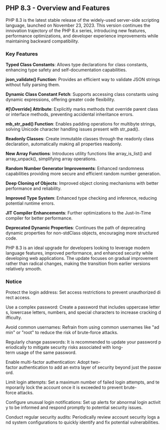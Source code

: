 ## PHP 8.3 - Overview and Features

PHP 8.3 is the latest stable release of the widely-used server-side scripting language, launched on November 23, 2023. This version continues the innovation trajectory of the PHP 8.x series, introducing new features, performance optimizations, and developer experience improvements while maintaining backward compatibility.

### Key Features

**Typed Class Constants**: Allows type declarations for class constants, enhancing type safety and self-documentation capabilities.

**json_validate() Function**: Provides an efficient way to validate JSON strings without fully parsing them.

**Dynamic Class Constant Fetch**: Supports accessing class constants using dynamic expressions, offering greater code flexibility.

**#[\Override] Attribute**: Explicitly marks methods that override parent class or interface methods, preventing accidental inheritance errors.

**mb_str_pad() Function**: Enables padding operations for multibyte strings, solving Unicode character handling issues present with str_pad().

**Readonly Classes**: Create immutable classes through the readonly class declaration, automatically making all properties readonly.

**New Array Functions**: Introduces utility functions like array_is_list() and array_unpack(), simplifying array operations.

**Random Number Generator Improvements**: Enhanced randomness capabilities providing more secure and efficient random number generation.

**Deep Cloning of Objects**: Improved object cloning mechanisms with better performance and reliability.

**Improved Type System**: Enhanced type checking and inference, reducing potential runtime errors.

**JIT Compiler Enhancements**: Further optimizations to the Just-In-Time compiler for better performance.

**Deprecated Dynamic Properties**: Continues the path of deprecating dynamic properties for non-stdClass objects, encouraging more structured code.

PHP 8.3 is an ideal upgrade for developers looking to leverage modern language features, improved performance, and enhanced security while developing web applications. The update focuses on gradual improvement rather than radical changes, making the transition from earlier versions relatively smooth.

### Notice

Protect the login address: Set access restrictions to prevent unauthorized direct access.
    
Use a complex password: Create a password that includes uppercase letters, lowercase letters, numbers, and special characters to increase cracking difficulty.
    
Avoid common usernames: Refrain from using common usernames like "admin" or "root" to reduce the risk of brute-force attacks.
    
Regularly change passwords: It is recommended to update your password periodically to mitigate security risks associated with long-term usage of the same password.
    
Enable multi-factor authentication: Adopt two-factor authentication to add an extra layer of security beyond just the password.
    
Limit login attempts: Set a maximum number of failed login attempts, and temporarily lock the account once it is exceeded to prevent brute-force attacks.
    
Configure unusual login notifications: Set up alerts for abnormal login activity to be informed and respond promptly to potential security issues.
    
Conduct regular security audits: Periodically review account security logs and system configurations to quickly identify and fix potential vulnerabilities.
        